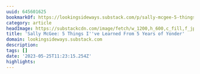 ```yaml
---
uuid: 645601625
bookmarkOf: https://lookingsideways.substack.com/p/sally-mcgee-5-things-ive-learned
category: article
headImage: https://substackcdn.com/image/fetch/w_1200,h_600,c_fill,f_jpg,q_auto:good,fl_progressive:steep,g_auto/https%3A%2F%2Fsubstack-post-media.s3.amazonaws.com%2Fpublic%2Fimages%2F23cfa0a4-ee80-41b0-9d2c-6d9e43400f27_2678x1776.jpeg
title: 'Sally McGee: 5 Things I''ve Learned From 5 Years of Yonder'
domain: lookingsideways.substack.com
description: 
tags: []
date: '2023-05-25T11:23:15.254Z'
highlights: 
---
```




